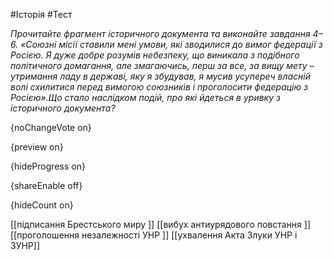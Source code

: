 #Історія #Тест

*Прочитайте фрагмент історичного документа та виконайте завдання 4–6. «Союзні місії ставили мені умови, які зводилися до вимог федерації з Росією. Я дуже добре розумів небезпеку, що виникала з подібного політичного домагання, але змагаючись, перш за все, за вищу мету – утримання ладу в державі, яку я збудував, я мусив усупереч власній волі схилитися перед вимогою союзників і проголосити федерацію з Росією».Що стало наслідком подій, про які йдеться в уривку з історичного документа?*

{noChangeVote on}

{preview on}

{hideProgress on}

{shareEnable off}

{hideCount on}

[[підписання Брестського миру ]]
[[вибух антиурядового повстання ]]
[[проголошення незалежності УНР ]]
[[ухвалення Акта Злуки УНР і ЗУНР]]
